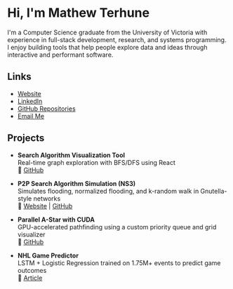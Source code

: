 # Hi, I'm Mathew Terhune

I'm a Computer Science graduate from the University of Victoria with experience in full-stack development, research, and systems programming. I enjoy building tools that help people explore data and ideas through interactive and performant software.

##  Links

-  [Website](https://mathewterhune.me)
-  [LinkedIn](https://www.linkedin.com/in/mathew-terhune-b07749235/)
-  [GitHub Repositories](https://github.com/mathewterhune?tab=repositories)
-  [Email Me](mailto:mathewterhune@gmail.com)

## Projects

- **Search Algorithm Visualization Tool**  
  Real-time graph exploration with BFS/DFS using React  
  🔗 [GitHub](https://github.com/mathewterhune/Search-Algorithm-Visualization)

- **P2P Search Algorithm Simulation (NS3)**  
  Simulates flooding, normalized flooding, and k-random walk in Gnutella-style networks  
  🔗 [Website](https://ali-gaineshev.github.io/p2p_network_simulation/) | [GitHub](https://github.com/ali-gaineshev/p2p_network_simulation)

- **Parallel A-Star with CUDA**  
  GPU-accelerated pathfinding using a custom priority queue and grid visualizer  
  🔗 [GitHub](https://github.com/CudaQueueX/485B)

- **NHL Game Predictor**  
  LSTM + Logistic Regression trained on 1.75M+ events to predict game outcomes  
  🔗 [Article](https://matthewtrent.me/articles/hockey-predictor)


